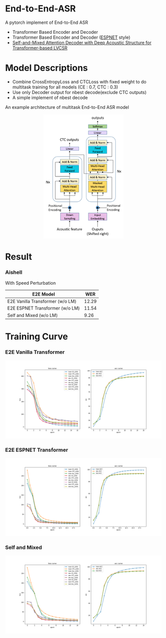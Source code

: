 # End-to-End-ASR

A pytorch implement of End-to-End ASR 

- Transformer Based Encoder and Decoder
- Transformer Based Encoder and Decoder ([ESPNET](https://github.com/espnet/espnet) style)
- [Self-and-Mixed Attention Decoder with Deep Acoustic Structure for Transformer-based LVCSR](https://arxiv.org/abs/2006.10407)

# Model Descriptions

- Combine CrossEntropyLoss and CTCLoss with fixed weight to do multitask training for all models (CE : 0.7, CTC : 0.3)
- Use only Decoder output for nbest decode(exclude CTC outputs)
- A simple implement of nbest decode 

An example architecture of multitask End-to-End ASR model

<p align="center">
<img src="/README/E2E.png" height="400">
</p>

# Result

### Aishell

With Speed Perturbation

E2E Model|WER
|---|---|
E2E Vanilla Transformer (w/o LM)|12.29
E2E ESPNET Transformer (w/o LM)|11.54
Self and Mixed (w/o LM)|9.26


# Training Curve

### E2E Vanilla Transformer

![E2E Vanilla Transformer](README/transformer_loss.png)

### E2E ESPNET Transformer

![E2E ESPNET Transformer](README/espnet_loss.png)

### Self and Mixed
![Self and Mixed](README/selfandmix_loss.png)

